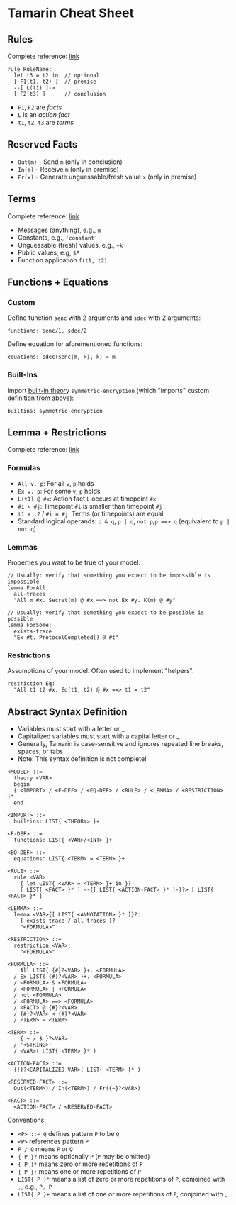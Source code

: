 # Tamarin Cheat Sheet

## Rules

Complete reference: [link](https://tamarin-prover.github.io/manual/master/book/005_protocol-specification-rules.html)

```tamarin
rule RuleName:
  let t3 = t2 in  // optional
  [ F1(t1, t2) ]  // premise
  --[ L(t1) ]->
  [ F2(t3) ]      // conclusion
```

- `F1`, `F2` are *facts*
- `L` is an *action fact*
- `t1`, `t2`, `t3` are *terms*

## Reserved Facts

- `Out(m)` - Send `m` (only in conclusion)
- `In(m)` - Receive `m` (only in premise)
- `Fr(x)` - Generate unguessable/fresh value `x` (only in premise)

## Terms

Complete reference: [link](https://tamarin-prover.github.io/manual/master/book/004_cryptographic-messages.html)

- Messages (anything), e.g., `m`
- Constants, e.g., `'constant'`
- Unguessable (fresh) values, e.g., `~k`
- Public values, e.g, `$P`
- Function application `f(t1, t2)`

## Functions + Equations

### Custom

Define function `senc` with 2 arguments and `sdec` with 2 arguments:

```tamarin
functions: senc/1, sdec/2
```

Define equation for aforementioned functions:

```tamarin
equations: sdec(senc(m, k), k) = m
```

### Built-Ins

Import [built-in theory](https://tamarin-prover.github.io/manual/master/book/004_cryptographic-messages.html#sec:builtin-theories) `symmetric-encryption` (which "imports" custom definition from above):

```tamarin
builtins: symmetric-encryption
```

## Lemma + Restrictions

Complete reference: [link](https://tamarin-prover.github.io/manual/master/book/007_property-specification.html)

### Formulas

- `All v. p`: For all `v`, `p` holds
- `Ex v. p`: For some `v`, `p` holds
- `L(t1) @ #x`: Action fact `L` occurs at timepoint `#x`
- `#i < #j`: Timepoint `#i` is smaller than timepoint `#j`
- `t1 = t2` / `#i = #j`: Terms (or timepoints) are equal
- Standard logical operands: `p & q`, `p | q`, `not p`,`p ==> q` (equivalent to `p | not q`)

### Lemmas

Properties you want to be true of your model.

```tamarin
// Usually: verify that something you expect to be impossible is impossible
lemma ForAll:
  all-traces
  "All m #x. Secret(m) @ #x ==> not Ex #y. K(m) @ #y"

// Usually: verify that something you expect to be possible is possible
lemma ForSome:
  exists-trace
  "Ex #t. ProtocolCompleted() @ #t"
```

### Restrictions

Assumptions of your model.
Often used to implement "helpers".

```tamarin
restriction Eq:
  "All t1 t2 #x. Eq(t1, t2) @ #x ==> t1 = t2"
```

## Abstract Syntax Definition

- Variables must start with a letter or _
- Capitalized variables must start with a capital letter or _
- Generally, Tamarin is case-sensitive and ignores repeated line breaks, spaces, or tabs
- Note: This syntax definition is not complete!

```tamarin
<MODEL> ::=
  theory <VAR>
  begin
  { <IMPORT> / <F-DEF> / <EQ-DEF> / <RULE> / <LEMMA> / <RESTRICTION> }*
  end

<IMPORT> ::=
  builtins: LIST{ <THEORY> }+

<F-DEF> ::=
  functions: LIST{ <VAR>/<INT> }+

<EQ-DEF> ::=
  equations: LIST{ <TERM> = <TERM> }+

<RULE> ::=
  rule <VAR>:
    { let LIST{ <VAR> = <TERM> }+ in }?
    [ LIST{ <FACT> }* ] --{[ LIST{ <ACTION-FACT> }* ]-}?> [ LIST{ <FACT> }* ]

<LEMMA> ::=
  lemma <VAR>{[ LIST{ <ANNOTATION> }* ]}?:
    { exists-trace / all-traces }?
    "<FORMULA>"

<RESTRICTION> ::=
  restriction <VAR>:
    "<FORMULA>"

<FORMULA> ::=
    All LIST{ {#}?<VAR> }+. <FORMULA>
  / Ex LIST{ {#}?<VAR> }+. <FORMULA>
  / <FORMULA> & <FORMULA>
  / <FORMULA> | <FORMULA>
  / not <FORMULA>
  / <FORMULA> ==> <FORMULA>
  / <FACT> @ {#}?<VAR>
  / {#}?<VAR> < {#}?<VAR>
  / <TERM> = <TERM>

<TERM> ::=
    { ~ / $ }?<VAR>
  / '<STRING>'
  / <VAR>( LIST{ <TERM> }* )

<ACTION-FACT> ::=
  {!}?<CAPITALIZED-VAR>( LIST{ <TERM> }* )

<RESERVED-FACT> ::=
  Out(<TERM>) / In(<TERM>) / Fr({~}?<VAR>)

<FACT> ::=
  <ACTION-FACT> / <RESERVED-FACT>
```

Conventions:

- `<P> ::= Q` defines pattern `P` to be `Q`
- `<P>` references pattern `P`
- `P / Q` means `P` or `Q`
- `{ P }?` means optionally `P` (`P` may be omitted)
- `{ P }*` means zero or more repetitions of `P`
- `{ P }+` means one or more repetitions of `P`
- `LIST{ P }*` means a list of zero or more repetitions of `P`, conjoined with `,`, e.g., `P, P`
- `LIST{ P }+` means a list of one or more repetitions of `P`, conjoined with `,`
